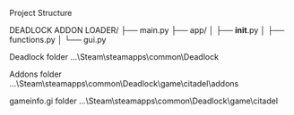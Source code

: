 Project Structure

DEADLOCK ADDON LOADER/
├── main.py
├── app/
│   ├── __init__.py
│   ├── functions.py
│   └── gui.py


Deadlock folder 
...\Steam\steamapps\common\Deadlock

Addons folder
...\Steam\steamapps\common\Deadlock\game\citadel\addons

gameinfo.gi folder 
...\Steam\steamapps\common\Deadlock\game\citadel